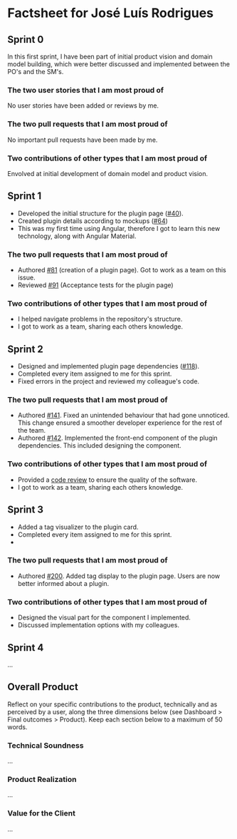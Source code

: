 # Factsheet for José Luís Rodrigues

## Sprint 0

In this first sprint, I have been part of initial product vision and domain model building, which were better discussed and implemented between the PO's and the SM's.

### The two user stories that I am most proud of

No user stories have been added or reviews by me.

### The two pull requests that I am most proud of

No important pull requests have been made by me.

### Two contributions of other types that I am most proud of

Envolved at initial development of domain model and product vision.

## Sprint 1

- Developed the initial structure for the plugin page ([#40](https://github.com/FEUP-MEIC-DS-2023-1MEIC08/VAXPRED/issues/40)).
- Created plugin details according to mockups ([#64](https://github.com/FEUP-MEIC-DS-2023-1MEIC08/VAXPRED/issues/64))
- This was my first time using Angular, therefore I got to learn this new technology, along with Angular Material.

### The two pull requests that I am most proud of

- Authored [#81](https://github.com/FEUP-MEIC-DS-2023-1MEIC08/VAXPRED/pull/81) (creation of a plugin page). Got to work as a team on this issue.
- Reviewed [#91](https://github.com/FEUP-MEIC-DS-2023-1MEIC08/VAXPRED/pull/91#pullrequestreview-1699187961) (Acceptance tests for the plugin page)

### Two contributions of other types that I am most proud of

- I helped navigate problems in the repository's structure.
- I got to work as a team, sharing each others knowledge.


## Sprint 2

- Designed and implemented plugin page dependencies ([#118](https://github.com/FEUP-MEIC-DS-2023-1MEIC08/VAXPRED/issues/118)).
- Completed every item assigned to me for this sprint.
- Fixed errors in the project and reviewed my colleague's code.

### The two pull requests that I am most proud of

- Authored [#141](https://github.com/FEUP-MEIC-DS-2023-1MEIC08/VAXPRED/pull/141). Fixed an unintended behaviour that had gone unnoticed. This change ensured a smoother developer experience for the rest of the team.
- Authored [#142](https://github.com/FEUP-MEIC-DS-2023-1MEIC08/VAXPRED/pull/142). Implemented the front-end component of the plugin dependencies. This included designing the component.

### Two contributions of other types that I am most proud of

- Provided a [code review](https://github.com/FEUP-MEIC-DS-2023-1MEIC08/VAXPRED/pull/179#pullrequestreview-1732893532) to ensure the quality of the software.
- I got to work as a team, sharing each others knowledge.

## Sprint 3

- Added a tag visualizer to the plugin card.
- Completed every item assigned to me for this sprint.
- 
### The two pull requests that I am most proud of

- Authored [#200](https://github.com/FEUP-MEIC-DS-2023-1MEIC08/VAXPRED/pull/200). Added tag display to the plugin page. Users are now better informed about a plugin.

### Two contributions of other types that I am most proud of

- Designed the visual part for the component I implemented.
- Discussed implementation options with my colleagues.


## Sprint 4

...


## Overall Product

Reflect on your specific contributions to the product, technically and as perceived by a user, along the three dimensions below (see Dashboard > Final outcomes > Product). Keep each section below to a maximum of 50 words.


### Technical Soundness

...


### Product Realization

...


### Value for the Client

...
